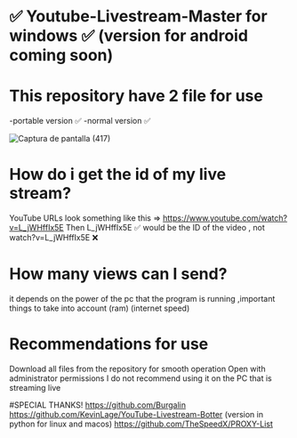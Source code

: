 # :white_check_mark: Youtube-Livestream-Master for windows :white_check_mark: (version for android coming soon)
# This repository have 2 file for use
-portable version :white_check_mark:
-normal version :white_check_mark:

![Captura de pantalla (417)](https://user-images.githubusercontent.com/54437821/85404800-b8a8bf80-b51c-11ea-83d2-7cb6d9122165.png)

# How do i get the id of my live stream?
YouTube URLs look something like this => https://www.youtube.com/watch?v=L_jWHffIx5E
Then L_jWHffIx5E :white_check_mark: would be the ID of the video , not watch?v=L_jWHffIx5E :x:

# How many views can I send?
it depends on the power of the pc that the program is running ,important things to take into account (ram) (internet speed)

# Recommendations for use
Download all files from the repository for smooth operation
Open with administrator permissions
I do not recommend using it on the PC that is streaming live

#SPECIAL THANKS!
https://github.com/Burgalin
https://github.com/KevinLage/YouTube-Livestream-Botter (version in python for linux and macos)
https://github.com/TheSpeedX/PROXY-List

